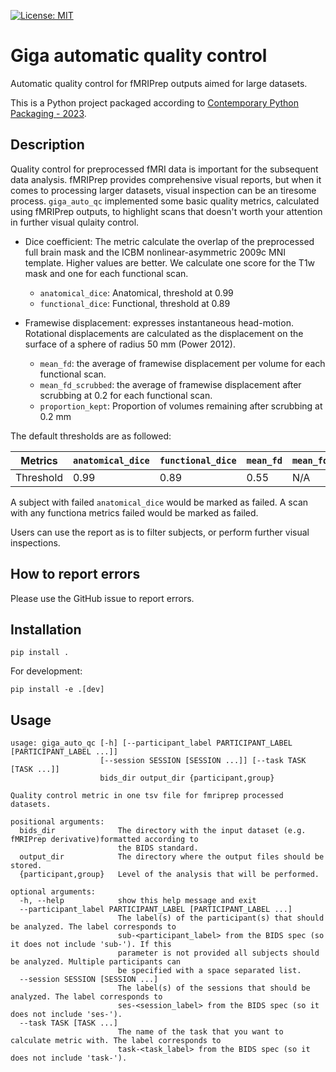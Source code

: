 [![License: MIT](https://img.shields.io/badge/License-MIT-yellow.svg)](https://opensource.org/licenses/MIT)
# Giga automatic quality control

Automatic quality control for fMRIPrep outputs aimed for large datasets.

This is a Python project packaged according to [Contemporary Python Packaging - 2023][].

## Description

Quality control for preprocessed fMRI data is important for the subsequent data analysis.
fMRIPrep provides comprehensive visual reports, but when it comes to processing larger datasets,
visual inspection can be an tiresome process. `giga_auto_qc` implemented some basic quality
metrics, calculated using fMRIPrep outputs, to highlight scans that doesn't worth your attention in
further visual qulaity control.

- Dice coefficient: The metric calculate the overlap of the preprocessed full brain mask and the ICBM
nonlinear-asymmetric 2009c MNI template. Higher values are better. We calculate one score for the T1w
mask and one for each functional scan.
    - `anatomical_dice`: Anatomical, threshold at 0.99
    - `functional_dice`: Functional, threshold at 0.89

- Framewise displacement: expresses instantaneous head-motion. Rotational displacements are calculated
as the displacement on the surface of a sphere of radius 50 mm (Power 2012).
    - `mean_fd`: the average of framewise displacement per volume for each functional scan.
    - `mean_fd_scrubbed`: the average of framewise displacement after scrubbing at 0.2 for each functional scan.
    - `proportion_kept`: Proportion of volumes remaining after scrubbing at 0.2 mm

The default thresholds are as followed:

| Metrics   | `anatomical_dice` | `functional_dice` | `mean_fd` | `mean_fd_scrubbed` | `proportion_kept` |
|-----------|-------------------|-------------------|-----------|--------------------|-------------------|
| Threshold | 0.99              | 0.89              | 0.55      | N/A                | 0.5               |

A subject with failed `anatomical_dice` would be marked as failed.
A scan with any functiona metrics failed would be marked as failed.

Users can use the report as is to filter subjects, or perform further visual inspections.

## How to report errors

Please use the GitHub issue to report errors.

## Installation

```
pip install .
```

For development:
```
pip install -e .[dev]
```

## Usage

```
usage: giga_auto_qc [-h] [--participant_label PARTICIPANT_LABEL [PARTICIPANT_LABEL ...]]
                    [--session SESSION [SESSION ...]] [--task TASK [TASK ...]]
                    bids_dir output_dir {participant,group}

Quality control metric in one tsv file for fmriprep processed datasets.

positional arguments:
  bids_dir              The directory with the input dataset (e.g. fMRIPrep derivative)formatted according to
                        the BIDS standard.
  output_dir            The directory where the output files should be stored.
  {participant,group}   Level of the analysis that will be performed.

optional arguments:
  -h, --help            show this help message and exit
  --participant_label PARTICIPANT_LABEL [PARTICIPANT_LABEL ...]
                        The label(s) of the participant(s) that should be analyzed. The label corresponds to
                        sub-<participant_label> from the BIDS spec (so it does not include 'sub-'). If this
                        parameter is not provided all subjects should be analyzed. Multiple participants can
                        be specified with a space separated list.
  --session SESSION [SESSION ...]
                        The label(s) of the sessions that should be analyzed. The label corresponds to
                        ses-<session_label> from the BIDS spec (so it does not include 'ses-').
  --task TASK [TASK ...]
                        The name of the task that you want to calculate metric with. The label corresponds to
                        task-<task_label> from the BIDS spec (so it does not include 'task-').

```

[Contemporary Python Packaging - 2023]: https://effigies.gitlab.io/posts/python-packaging-2023/
